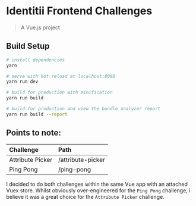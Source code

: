 # Identitii Frontend Challenges

> A Vue.js project

## Build Setup

``` bash
# install dependencies
yarn

# serve with hot reload at localhost:8080
yarn run dev

# build for production with minification
yarn run build

# build for production and view the bundle analyzer report
yarn run build --report
```

## Points to note:
| Challenge             | Path  |
| :--------------------- | :----- |
| Attribute Picker      | /attribute-picker |
| Ping Pong             | /ping-pong |

I decided to do both challenges within the same Vue app with an attached Vuex store. Whilst obviously over-engineered for the `Ping Pong` challenge, i believe it was a great choice for the `Attribute Picker` challenge.
